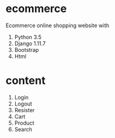 # ecommerce
Ecommerce online shopping website with 
1. Python 3.5
2. Django 1.11.7
3. Bootstrap
4. Html


# content
1. Login
2. Logout
3. Resister
4. Cart
5. Product
6. Search
